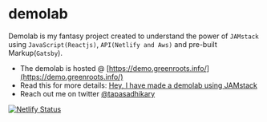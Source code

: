 # demolab

Demolab is my fantasy project created to understand the power of `JAMstack` using `JavaScript(Reactjs)`, `API(Netlify and Aws)` and pre-built Markup(`Gatsby`).

- The demolab is hosted @ [https://demo.greenroots.info/](https://demo.greenroots.info/)
- Read this for more details: [Hey, I have made a demolab using JAMstack](https://blog.greenroots.info/hey-i-have-made-a-demolab-using-jamstack-ckeeiohqp0032f7s15c4c3ro6)
- Reach out me on twitter [@tapasadhikary](https://twitter.com/tapasadhikary)


[![Netlify Status](https://api.netlify.com/api/v1/badges/90f59874-d920-4104-87fa-0bc5d1531bf4/deploy-status)](https://app.netlify.com/sites/demolab/deploys)
